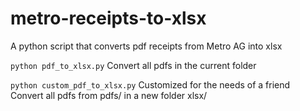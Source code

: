 # metro-receipts-to-xlsx
A python script that converts pdf receipts from Metro AG into xlsx


`python pdf_to_xlsx.py`
Convert all pdfs in the current folder

`python custom_pdf_to_xlsx.py`
Customized for the needs of a friend  
Convert all pdfs from pdfs/ in a new folder xlsx/
